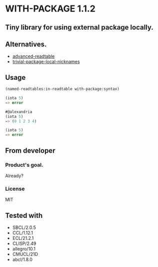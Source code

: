 # WITH-PACKAGE 1.1.2

## Tiny library for using external package locally.

## Alternatives.

* [advanced-readtable](https://github.com/Kalimehtar/advanced-readtable)
* [trivial-package-local-nicknames](https://github.com/phoe/trivial-package-local-nicknames)

## Usage
```lisp
(named-readtables:in-readtable with-package:syntax)

(iota 5)
=> error

#@alexandria
(iota 5)
=> (0 1 2 3 4)

(iota 5)
=> error
```

## From developer

### Product's goal.
Already?

### License
MIT

## Tested with

* SBCL/2.0.5
* CCL/1.12.1
* ECL/21.2.1
* CLISP/2.49
* allegro/10.1
* CMUCL/21D
* abcl/1.8.0
